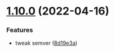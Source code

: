 # [1.10.0](https://github.com/Dream-Work/cypress-typescript-eslint-prettier-template/compare/1.9.0...1.10.0) (2022-04-16)


### Features

* tweak semver ([8d19e3a](https://github.com/Dream-Work/cypress-typescript-eslint-prettier-template/commit/8d19e3ab911f2ff68b77737b351b75dad82a669b))
